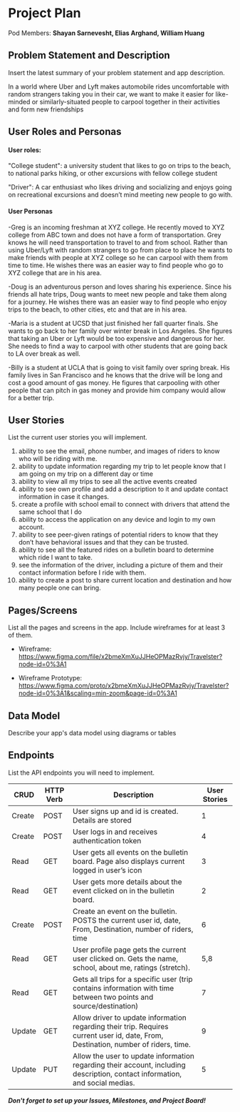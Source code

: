 # Project Plan

Pod Members: **Shayan Sarnevesht, Elias Arghand, William Huang**

## Problem Statement and Description

Insert the latest summary of your problem statement and app description.

In a world where Uber and Lyft makes automobile rides uncomfortable with random strangers taking you in their car, we want to make it easier for like-minded or similarly-situated people to carpool together in their activities and form new friendships

## User Roles and Personas

#### User roles:
"College student": a university student that likes to go on trips to the beach, to national parks hiking, or other excursions with fellow college student

"Driver": A car enthusiast who likes driving and socializing and enjoys going on recreational excursions and doesn’t mind meeting new people to go with.
#### User Personas 
-Greg is an incoming freshman at XYZ college. He recently moved to XYZ college from ABC town and does not have a form of transportation. Grey knows he will need transportation to travel to and from school. Rather than using Uber/Lyft with random strangers to go from place to place he wants to make friends with people at XYZ college so he can carpool with them from time to time. He wishes there was an easier way to find people who go to XYZ college that are in his area.

-Doug is an adventurous person and loves sharing his experience. Since his friends all hate trips, Doug wants to meet new people and take them along for a journey. He wishes there was an easier way to find people who enjoy trips to the beach, to other cities, etc and that are in his area.

-Maria is a student at UCSD that just finished her fall quarter finals. She wants to go back to her family over winter break in Los Angeles. She figures that taking an Uber or Lyft would be too expensive and dangerous for her. She needs to find a way to carpool with other students that are going back to LA over break as well.

-Billy is a student at UCLA that is going to visit family over spring break. His family lives in San Francisco and he knows that the drive will be long and cost a good amount of gas money. He figures that carpooling with other people that can pitch in gas money and provide him company would allow for a better trip.

## User Stories

List the current user stories you will implement.

1. ability to see the email, phone number, and images of riders to know who will be riding with me.
2. ability to update information regarding my trip to let people know that I am going on my trip on a different day or time
3. ability to view all my trips to see all the active events created
4. ability to see own profile and add a description to it and update contact information in case it changes.
5. create a profile with school email to connect with drivers that attend the same school that I do
6. ability to access the application on any device and login to my own account.
7. ability to see peer-given ratings of potential riders to know that they don’t have behavioral issues and that they can be trusted.
8. ability to see all the featured rides on a bulletin board to determine which ride I want to take.
9. see the information of the driver, including a picture of them and their contact information before I ride with them.
10. ability to create a post to share current location and destination and how many people one can bring.

## Pages/Screens

List all the pages and screens in the app. Include wireframes for at least 3 of them.

- Wireframe: https://www.figma.com/file/x2bmeXmXuJJHeOPMazRvjy/Travelster?node-id=0%3A1

- Wireframe Prototype: https://www.figma.com/proto/x2bmeXmXuJJHeOPMazRvjy/Travelster?node-id=0%3A1&scaling=min-zoom&page-id=0%3A1

## Data Model

Describe your app's data model using diagrams or tables

## Endpoints

List the API endpoints you will need to implement.

| CRUD | HTTP Verb | Description | User Stories |
| ---- | --------- | ----------- | ------------ |
| Create | POST | User signs up and id is created. Details are stored | 1 |
| Create | POST | User logs in and receives authentication token | 4 |
| Read | GET | User gets all events on the bulletin board. Page also displays current logged in user’s icon | 3 |
| Read | GET | User gets more details about the event clicked on in the bulletin board. | 2 |
| Create | POST | Create an event on the bulletin. POSTS the current user id, date, From, Destination, number of riders, time | 6 |
| Read | GET | User profile page gets the current user clicked on. Gets the name, school, about me, ratings (stretch). | 5,8 |
| Read | GET | Gets all trips for a specific user (trip contains information with time between two points and source/destination) | 7 |
| Update | GET | Allow driver to update information regarding their trip. Requires current user id, date, From, Destination, number of riders, time. | 9 |
| Update | PUT | Allow the user to update information regarding their account, including description, contact information, and social medias. | 5 |


***Don't forget to set up your Issues, Milestones, and Project Board!***
